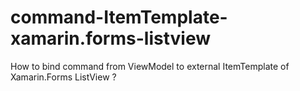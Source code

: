# command-ItemTemplate-xamarin.forms-listview
How to bind command from ViewModel to external ItemTemplate of Xamarin.Forms ListView ?
